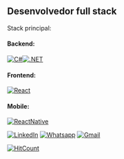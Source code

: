 ## Desenvolvedor full stack 

Stack principal:

#### __Backend:__ 
[![C#](https://img.shields.io/badge/C%23-239120?style=for-the-badge&logo=c-sharp&logoColor=white)](#)[![.NET](https://img.shields.io/badge/.NET-5C2D91?style=for-the-badge&logo=.net&logoColor=white)](#)
#### __Frontend:__
[![React](https://img.shields.io/badge/React-20232A?style=for-the-badge&logo=react&logoColor=61DAFB)](#) 
#### __Mobile:__
[![ReactNative](https://img.shields.io/badge/ReactNative-20232A?style=for-the-badge&logo=react&logoColor=61DAFB)](#)




[![LinkedIn](https://img.shields.io/badge/DanielAmaral-0077B5?style=for-the-badge&logo=linkedin&logoColor=white)](https://www.linkedin.com/in/daniel-amaral-0670a51a1/)
[![Whatsapp](https://img.shields.io/badge/WhatsApp-25D366?style=for-the-badge&logo=whatsapp&logoColor=white)](https://api.whatsapp.com/send?phone=5511982039269)
[![Gmail](https://img.shields.io/badge/daniel.amaral720@gmail.com-D14836?style=for-the-badge&logo=gmail&logoColor=white)](https://mail.google.com/mail/u/0/#inbox?compose=CllgCJZXhdBBRjkgTxnfBrKNKJGmQNDJndptCXMMFMzSMjgRwjDtkFNxMSXXdPzqHSTlPxKfKLV)




[![HitCount](http://hits.dwyl.com/DanielMendesdoAmaral/DanielMendesdoAmaral.svg)](http://hits.dwyl.com/DanielMendesdoAmaral/DanielMendesdoAmaral)
